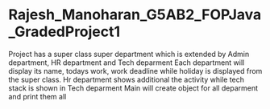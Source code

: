 # Rajesh_Manoharan_G5AB2_FOPJava_GradedProject1
Project has a super class super department which is extended by Admin department, HR department and Tech deparment
Each department will display its name, todays work, work deadline while holiday is displayed from the super class. Hr department shows additional the activity while tech stack is shown in Tech deparment
Main will create object for all deparment and print them all
